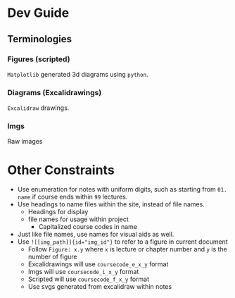 # Dev Guide

## Terminologies

### Figures (scripted)

`Matplotlib` generated 3d diagrams using `python`.

### Diagrams (Excalidrawings)

`Excalidraw` drawings.

### Imgs

Raw images

# Other Constraints

- Use enumeration for notes with uniform digits, such as starting from `01. name` if course ends within `99` lectures.
- Use headings to name files within the site, instead of file names.
	- Headings for display
	- file names for usage within project
		- Capitalized course codes in name
- Just like file names, use names for visual aids as well.
- Use `![[img_path]]{id="img_id"}` to refer to a figure in current document
	- Follow `Figure: x.y` where `x` is lecture or chapter number and `y` is the number of figure
	- Excalidrawings will use `coursecode_e_x_y` format
	- Imgs will use `coursecode_i_x_y` format
	- Scripted will use `coursecode_f_x_y` format
	- Use svgs generated from excalidraw within notes